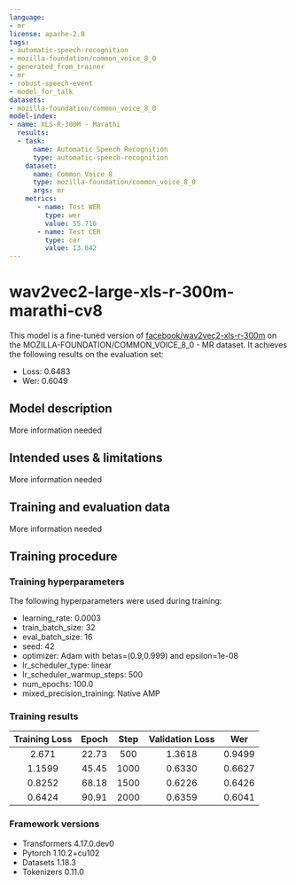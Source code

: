 ```yaml
---
language:
- mr
license: apache-2.0
tags:
- automatic-speech-recognition
- mozilla-foundation/common_voice_8_0
- generated_from_trainer
- mr
- robust-speech-event
- model_for_talk
datasets:
- mozilla-foundation/common_voice_8_0
model-index:
- name: XLS-R-300M - Marathi
  results:
  - task: 
      name: Automatic Speech Recognition 
      type: automatic-speech-recognition
    dataset:
      name: Common Voice 8
      type: mozilla-foundation/common_voice_8_0
      args: mr
    metrics:
       - name: Test WER
         type: wer
         value: 55.716
       - name: Test CER
         type: cer
         value: 13.842
---
```


<!-- This model card has been generated automatically according to the information the Trainer had access to. You
should probably proofread and complete it, then remove this comment. -->

# wav2vec2-large-xls-r-300m-marathi-cv8

This model is a fine-tuned version of [facebook/wav2vec2-xls-r-300m](https://huggingface.co/facebook/wav2vec2-xls-r-300m) on the MOZILLA-FOUNDATION/COMMON_VOICE_8_0 - MR dataset.
It achieves the following results on the evaluation set:
- Loss: 0.6483
- Wer: 0.6049

## Model description

More information needed

## Intended uses & limitations

More information needed

## Training and evaluation data

More information needed

## Training procedure

### Training hyperparameters

The following hyperparameters were used during training:
- learning_rate: 0.0003
- train_batch_size: 32
- eval_batch_size: 16
- seed: 42
- optimizer: Adam with betas=(0.9,0.999) and epsilon=1e-08
- lr_scheduler_type: linear
- lr_scheduler_warmup_steps: 500
- num_epochs: 100.0
- mixed_precision_training: Native AMP

### Training results

| Training Loss | Epoch | Step | Validation Loss | Wer    |
|:-------------:|:-----:|:----:|:---------------:|:------:|
| 2.671         | 22.73 | 500  | 1.3618          | 0.9499 |
| 1.1599        | 45.45 | 1000 | 0.6330          | 0.6627 |
| 0.8252        | 68.18 | 1500 | 0.6226          | 0.6426 |
| 0.6424        | 90.91 | 2000 | 0.6359          | 0.6041 |


### Framework versions

- Transformers 4.17.0.dev0
- Pytorch 1.10.2+cu102
- Datasets 1.18.3
- Tokenizers 0.11.0
